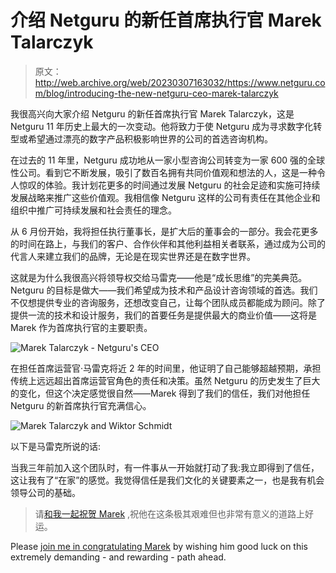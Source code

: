 # 介绍 Netguru 的新任首席执行官 Marek Talarczyk

> 原文：<http://web.archive.org/web/20230307163032/https://www.netguru.com/blog/introducing-the-new-netguru-ceo-marek-talarczyk>

 我很高兴向大家介绍 Netguru 的新任首席执行官 Marek Talarczyk，这是 Netguru 11 年历史上最大的一次变动。他将致力于使 Netguru 成为寻求数字化转型或希望通过漂亮的数字产品积极影响世界的公司的首选咨询机构。

在过去的 11 年里，Netguru 成功地从一家小型咨询公司转变为一家 600 强的全球性公司。看到它不断发展，吸引了数百名拥有共同价值观和想法的人，这是一种令人惊叹的体验。我计划花更多的时间通过发展 Netguru 的社会足迹和实施可持续发展战略来推广这些价值观。我相信像 Netguru 这样的公司有责任在其他企业和组织中推广可持续发展和社会责任的理念。

从 6 月份开始，我将担任执行董事长，是扩大后的董事会的一部分。我会花更多的时间在路上，与我们的客户、合作伙伴和其他利益相关者联系，通过成为公司的代言人来建立我们的品牌，无论是在现实世界还是在数字世界。

这就是为什么我很高兴将领导权交给马雷克——他是“成长思维”的完美典范。Netguru 的目标是做大——我们希望成为技术和产品设计咨询领域的首选。我们不仅想提供专业的咨询服务，还想改变自己，让每个团队成员都能成为顾问。除了提供一流的技术和设计服务，我们的首要任务是提供最大的商业价值——这将是 Marek 作为首席执行官的主要职责。

![Marek Talarczyk - Netguru's CEO](img/d86dbd47f4e4b2e230082216c7c4d12d.png)

在担任首席运营官·马雷克将近 2 年的时间里，他证明了自己能够超越预期，承担传统上远远超出首席运营官角色的责任和决策。虽然 Netguru 的历史发生了巨大的变化，但这个决定感觉很自然——Marek 得到了我们的信任，我们对他担任 Netguru 的新首席执行官充满信心。

![Marek Talarczyk and Wiktor Schmidt](img/d42aedaa71a340d7e3b29042f041749e.png)

以下是马雷克所说的话:

当我三年前加入这个团队时，有一件事从一开始就打动了我:我立即得到了信任，这让我有了“在家”的感觉。我觉得信任是我们文化的关键要素之一，也是我有机会领导公司的基础。

> 请[和我一起祝贺 Marek](http://web.archive.org/web/20221007165505/https://www.linkedin.com/feed/update/urn:li:activity:6541273689755799552) ,祝他在这条极其艰难但也非常有意义的道路上好运。

Please [join me in congratulating Marek](http://web.archive.org/web/20221007165505/https://www.linkedin.com/feed/update/urn:li:activity:6541273689755799552) by wishing him good luck on this extremely demanding - and rewarding - path ahead.